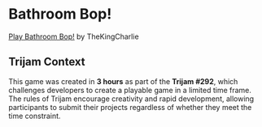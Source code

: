 # Bathroom Bop!
[Play Bathroom Bop!](https://thekingcharlie.itch.io/bathroom-bop) by TheKingCharlie

## Trijam Context

This game was created in **3 hours** as part of the **Trijam #292**, which challenges developers to create a playable game in a limited time frame. The rules of Trijam encourage creativity and rapid development, allowing participants to submit their projects regardless of whether they meet the time constraint.
